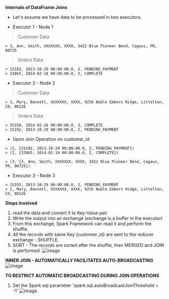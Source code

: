 **Internals of DataFrame Joins**

- Let's assume we have data to be processed in two executors.

- Executor 1 - Node 1
> Customer Data
```
> 3, Ann, Smith, XXXXXXX, XXXX, 3422 Blue Pioneer Bend, Cagaus, PR, 00725
```
> Orders Data
```
> 15192, 2013-10-29 00:00:00.0, 2, PENDING_PAYMENT
> 33865, 2014-02-18 00:00:00.0, 2, COMPLETE
```
- Executor 2 - Node 2
> Customer Data
```
> 2, Mary, Bannett, XXXXXXX, XXXX, 9256 Noble Embers Ridge, Littelton, CO, 80126
```

> Orders Data
```
> 35158, 2014-02-26 00:00:00.0, 3, COMPLETE
> 15192, 2013-10-29 00:00:00.0, 2, PENDING_PAYMENT
```

- Upon Join Operation on customer_id
```
> (2, {15192, 2013-10-29 00:00:00.0, 2, PENDING_PAYMENT})
> (2, {33865, 2014-02-18 00:00:00.0, 2, COMPLETE})

> (3, {3, Ann, Smith, XXXXXXX, XXXX, 3422 Blue Pioneer Bend, Cagaus, PR, 00725})
```
- Executor 3 - Node 3
```
> 15192, 2013-10-29 00:00:00.0, 2, PENDING_PAYMENT
> 2, Mary, Bannett, XXXXXXX, XXXX, 9256 Noble Embers Ridge, Littelton, CO, 80126
```

**Steps Involved**
1. read the data and convert it to Key-Value pair 
2. Write the output into an exchange (exchange is a buffer in the executor)
3. From this exchange, Spark Framework can read it and perform the shuffle.
4. All the records with same Key (customer_id) are sent to the reducer exchange - SHUFFLE.
5. SORT - The records are sorted after the shuffle, then MERGED and JOIN is performed.
![image](https://user-images.githubusercontent.com/39640906/120092101-8a454400-c0de-11eb-83e3-890a10c7a754.png)

**INNER JOIN - AUTOMATICALLY FACILITATES AUTO-BROADCASTING**
![image](https://user-images.githubusercontent.com/39640906/120092258-82d26a80-c0df-11eb-8eac-bd621161f896.png)

**TO RESTRICT AUTOMATIC BROADCASTING DURING JOIN OPERATIONS**
1. Set the Spark sql parameter 'spark.sql.autoBroadcastJoinThreshold = -1'
![image](https://user-images.githubusercontent.com/39640906/120092298-d80e7c00-c0df-11eb-8100-164a5ca9f0b1.png)




